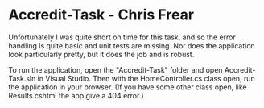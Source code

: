 # Accredit-Task - Chris Frear

Unfortunately I was quite short on time for this task, and so the error handling is quite basic and unit tests are missing. 
Nor does the application look particularly pretty, but it does the job and is robust.

To run the application, open the "Accredit-Task" folder and open Accredit-Task.sln in Visual Studio.
Then with the HomeController.cs class open, run the application in your browser. (If you have some other class open, like Results.cshtml the app give a 404 error.)
